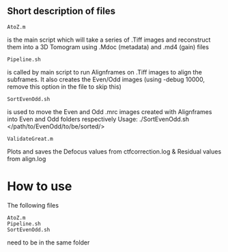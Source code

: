 ## Short description of files
```
AtoZ.m
```
is the main script which will take a series of .Tiff images and reconstruct them into a 3D Tomogram using .Mdoc (metadata) and .md4 (gain) files

```
Pipeline.sh
```
is called by main script to run Alignframes on .Tiff images to align the subframes. It also creates the Even/Odd images (using -debug 10000, remove this option in the file to skip this)

```
SortEvenOdd.sh
```
is used to move the Even and Odd .mrc images created with Alignframes into Even and Odd folders respectively
Usage: ./SortEvenOdd.sh </path/to/EvenOdd/to/be/sorted/>

```
ValidateGreat.m
```
Plots and saves the Defocus values from ctfcorrection.log  &  Residual values from align.log

# How to use

The following files
```
AtoZ.m
Pipeline.sh
SortEvenOdd.sh
```
need to be in the same folder
